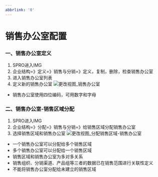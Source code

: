 ```yaml
---
abbrlink: '0'
---
```

# 销售办公室配置 #

### 一、销售办公室定义

1. SPRO进入IMG
2. 企业结构=》定义=》销售与分销=》定义，复制，删除，检查销售办公室
3. 进入销售办公室列表
4. 定义新的销售办公室
![更改视图_销售办公室](/images/SAP/组织架构/更改视图_销售办公室.png "更改视图_销售办公室")

* 销售办公室使用四位编码，可用数字和字母

 

### 二、销售办公室-销售区域分配
1. SPRO进入IMG
2. 企业结构=》分配=》销售与分销=》给销售区域分配销售办公室
3. 选择销售区域和销售办公室
![更改视图_分配销售区域-销售办公室](/images/SAP/组织架构/更改视图_分配销售区域-销售办公室.png "更改视图_分配销售区域-销售办公室")

* 一个销售办公室可以分配给多个销售区域
* 多个销售办公室可以分配给一个销售区域
* 销售区域和销售办公室为多对多关系
* 销售组织、分销渠道、产品组等三者的数据已在销售范围进行关联性定义
* 不能将销售办公室分配给未建立的销售区域